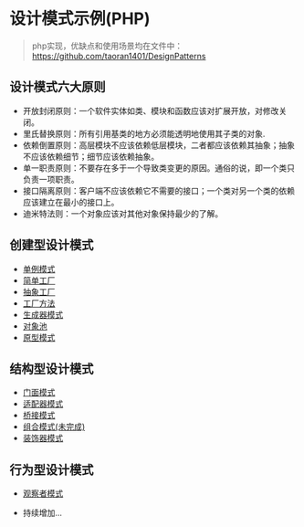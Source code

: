 # 设计模式示例(PHP)

> php实现，优缺点和使用场景均在文件中：https://github.com/taoran1401/DesignPatterns

## 设计模式六大原则

- 开放封闭原则：一个软件实体如类、模块和函数应该对扩展开放，对修改关闭。
- 里氏替换原则：所有引用基类的地方必须能透明地使用其子类的对象.
- 依赖倒置原则：高层模块不应该依赖低层模块，二者都应该依赖其抽象；抽象不应该依赖细节；细节应该依赖抽象。
- 单一职责原则：不要存在多于一个导致类变更的原因。通俗的说，即一个类只负责一项职责。
- 接口隔离原则：客户端不应该依赖它不需要的接口；一个类对另一个类的依赖应该建立在最小的接口上。
- 迪米特法则：一个对象应该对其他对象保持最少的了解。

## 创建型设计模式
- [单例模式](https://github.com/taoran1401/DesignPatterns/tree/master/src/Singleton)
- [简单工厂](https://github.com/taoran1401/DesignPatterns/tree/master/src/SimpleFactory)
- [抽象工厂](https://github.com/taoran1401/DesignPatterns/tree/master/src/AbstractFactory)
- [工厂方法](https://github.com/taoran1401/DesignPatterns/tree/master/src/FactoryMethod)
- [生成器模式](https://github.com/taoran1401/DesignPatterns/tree/master/src/Builder)
- [对象池](https://github.com/taoran1401/DesignPatterns/tree/master/src/ObjectPool)
- [原型模式](https://github.com/taoran1401/DesignPatterns/tree/master/src/Prototype)

## 结构型设计模式
- [门面模式](https://github.com/taoran1401/DesignPatterns/tree/master/src/Facade)
- [适配器模式](https://github.com/taoran1401/DesignPatterns/tree/master/src/Adapter)
- [桥接模式](https://github.com/taoran1401/DesignPatterns/tree/master/src/Bridge)
- [组合模式(未完成)](https://github.com/taoran1401/DesignPatterns/tree/master/src/Composite)
- [装饰器模式](https://github.com/taoran1401/DesignPatterns/tree/master/src/Decorator)

## 行为型设计模式
- [观察者模式](https://github.com/taoran1401/DesignPatterns/tree/master/src/Observer)

- 持续增加...